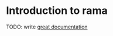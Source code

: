 # Introduction to rama

TODO: write [great documentation](http://jacobian.org/writing/what-to-write/)
